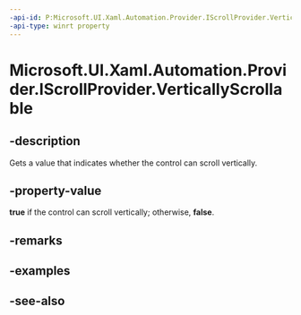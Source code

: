 ```yaml
---
-api-id: P:Microsoft.UI.Xaml.Automation.Provider.IScrollProvider.VerticallyScrollable
-api-type: winrt property
---
```


<!-- Property syntax
public bool VerticallyScrollable { get; }
-->

# Microsoft.UI.Xaml.Automation.Provider.IScrollProvider.VerticallyScrollable

## -description
Gets a value that indicates whether the control can scroll vertically.

## -property-value
**true** if the control can scroll vertically; otherwise, **false**.

## -remarks

## -examples

## -see-also
